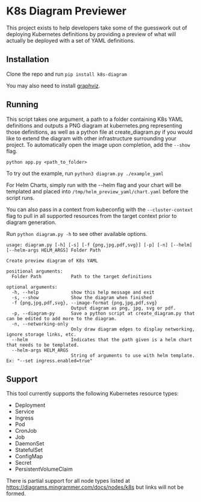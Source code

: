 # K8s Diagram Previewer

This project exists to help developers take some of the guesswork
out of deploying Kubernetes definitions by providing a preview of
what will actually be deployed with a set of YAML definitions.

## Installation

Clone the repo and run `pip install k8s-diagram`

  You may also need to install [graphviz](https://graphviz.org/download/).

## Running

This script takes one argument, a path to a folder containing K8s 
YAML definitions and outputs a PNG diagram at kubernetes.png 
representing those definitions, as well as a python file at 
create_diagram.py if you would like to extend the diagram with 
other infrastructure surrounding your project. To automatically
open the image upon completion, add the `--show` flag.

`python app.py <path_to_folder>`

To try out the example, run `python3 diagram.py ./example_yaml`

For Helm Charts, simply run with the --helm flag and your chart will be
templated and placed into `/tmp/helm_preview_yaml/chart.yaml` before the script runs.

You can also pass in a context from kubeconfig with the `--cluster-context` flag to pull in all supported resources from
the target context prior to diagram generation.

Run `python diagram.py -h` to see other available options.

```
usage: diagram.py [-h] [-s] [-f {png,jpg,pdf,svg}] [-p] [-n] [--helm] [--helm-args HELM_ARGS] Folder Path

Create preview diagram of K8s YAML

positional arguments:
  Folder Path           Path to the target definitions

optional arguments:
  -h, --help            show this help message and exit
  -s, --show            Show the diagram when finished
  -f {png,jpg,pdf,svg}, --image-format {png,jpg,pdf,svg}
                        Output diagram as png, jpg, svg or pdf.
  -p, --diagram-py      Save a python script at create_diagram.py that can be edited to add more to the diagram.
  -n, --networking-only
                        Only draw diagram edges to display networking, ignore storage links, etc.
  --helm                Indicates that the path given is a helm chart that needs to be templated.
  --helm-args HELM_ARGS
                        String of arguments to use with helm template. Ex: "--set ingress.enabled=true"
```

## Support

This tool currently supports the following Kubernetes resource types:

* Deployment
* Service
* Ingress
* Pod
* CronJob
* Job
* DaemonSet
* StatefulSet
* ConfigMap
* Secret
* PersistentVolumeClaim

There is partial support for all node types listed at https://diagrams.mingrammer.com/docs/nodes/k8s but links will not be formed.